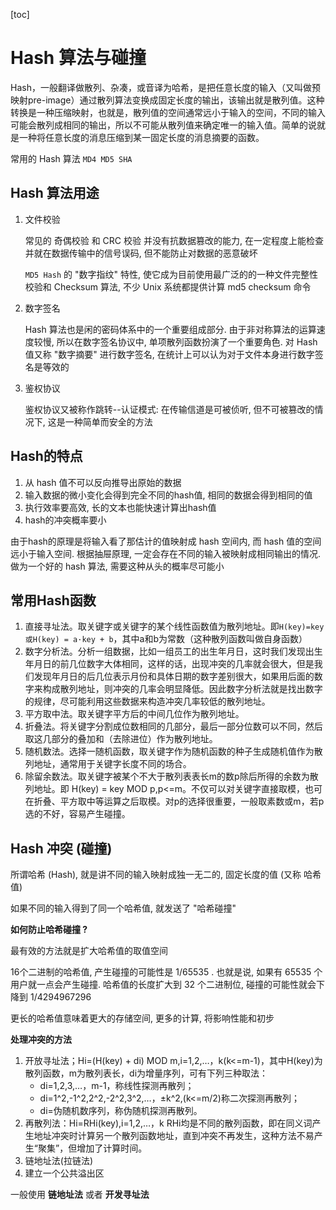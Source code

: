 [toc]

# Hash 算法与碰撞



Hash，一般翻译做散列、杂凑，或音译为哈希，是把任意长度的输入（又叫做预映射pre-image）通过散列算法变换成固定长度的输出，该输出就是散列值。这种转换是一种压缩映射，也就是，散列值的空间通常远小于输入的空间，不同的输入可能会散列成相同的输出，所以不可能从散列值来确定唯一的输入值。简单的说就是一种将任意长度的消息压缩到某一固定长度的消息摘要的函数。



常用的 Hash 算法 `MD4 MD5 SHA`



## Hash 算法用途



1. 文件校验

   常见的 奇偶校验 和 CRC 校验 并没有抗数据篡改的能力, 在一定程度上能检查并就在数据传输中的信号误码, 但不能防止对数据的恶意破坏

   `MD5 Hash` 的 "数字指纹" 特性, 使它成为目前使用最广泛的的一种文件完整性校验和 Checksum 算法, 不少 Unix 系统都提供计算 md5 checksum 命令

2. 数字签名

   Hash 算法也是闲的密码体系中的一个重要组成部分. 由于非对称算法的运算速度较慢, 所以在数字签名协议中, 单项散列函数扮演了一个重要角色. 对 Hash 值又称 "数字摘要" 进行数字签名, 在统计上可以认为对于文件本身进行数字签名是等效的 

3. 鉴权协议

   鉴权协议又被称作跳转--认证模式: 在传输信道是可被侦听, 但不可被篡改的情况下, 这是一种简单而安全的方法



## Hash的特点



1. 从 hash 值不可以反向推导出原始的数据
2. 输入数据的微小变化会得到完全不同的hash值, 相同的数据会得到相同的值
3. 执行效率要高效, 长的文本也能快速计算出hash值
4. hash的冲突概率要小

由于hash的原理是将输入看了那估计的值映射成 hash 空间内, 而 hash 值的空间远小于输入空间. 根据抽屉原理, 一定会存在不同的输入被映射成相同输出的情况. 做为一个好的 hash 算法, 需要这种从头的概率尽可能小



## 常用Hash函数



1. 直接寻址法。取关键字或关键字的某个线性函数值为散列地址。即`H(key)=key或H(key) = a·key + b`，其中a和b为常数（这种散列函数叫做自身函数）
2. 数字分析法。分析一组数据，比如一组员工的出生年月日，这时我们发现出生年月日的前几位数字大体相同，这样的话，出现冲突的几率就会很大，但是我们发现年月日的后几位表示月份和具体日期的数字差别很大，如果用后面的数字来构成散列地址，则冲突的几率会明显降低。因此数字分析法就是找出数字的规律，尽可能利用这些数据来构造冲突几率较低的散列地址。
3. 平方取中法。取关键字平方后的中间几位作为散列地址。
4. 折叠法。将关键字分割成位数相同的几部分，最后一部分位数可以不同，然后取这几部分的叠加和（去除进位）作为散列地址。
5. 随机数法。选择一随机函数，取关键字作为随机函数的种子生成随机值作为散列地址，通常用于关键字长度不同的场合。
6. 除留余数法。取关键字被某个不大于散列表表长m的数p除后所得的余数为散列地址。即 H(key) = key MOD p,p<=m。不仅可以对关键字直接取模，也可在折叠、平方取中等运算之后取模。对p的选择很重要，一般取素数或m，若p选的不好，容易产生碰撞。



## Hash 冲突 (碰撞)



所谓哈希 (Hash), 就是讲不同的输入映射成独一无二的, 固定长度的值 (又称 哈希值)

如果不同的输入得到了同一个哈希值, 就发送了 "哈希碰撞"



**如何防止哈希碰撞 ?**



最有效的方法就是扩大哈希值的取值空间



16个二进制的哈希值, 产生碰撞的可能性是 1/65535 . 也就是说, 如果有 65535 个用户就一点会产生碰撞. 哈希值的长度扩大到 32 个二进制位, 碰撞的可能性就会下降到 1/4294967296



更长的哈希值意味着更大的存储空间, 更多的计算, 将影响性能和初步



**处理冲突的方法**



1. 开放寻址法；Hi=(H(key) + di) MOD m,i=1,2,…，k(k<=m-1)，其中H(key)为散列函数，m为散列表长，di为增量序列，可有下列三种取法：
   - di=1,2,3,…，m-1，称线性探测再散列；
   - di=1^2,-1^2,2^2,-2^2,3^2,…，±k^2,(k<=m/2)称二次探测再散列；
   - di=伪随机数序列，称伪随机探测再散列。
2.  再散列法：Hi=RHi(key),i=1,2,…，k RHi均是不同的散列函数，即在同义词产生地址冲突时计算另一个散列函数地址，直到冲突不再发生，这种方法不易产生“聚集”，但增加了计算时间。
3. 链地址法(拉链法)
4. 建立一个公共溢出区



一般使用 **链地址法** 或者 **开发寻址法**